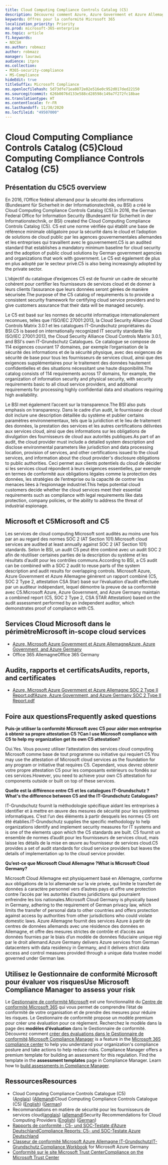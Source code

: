 ```yaml
---
title: Cloud Computing Compliance Controls Catalog (C5)
description: Découvrez comment Azure, Azure Government et Azure Allemagne ont prouvé leur conformité au Cloud Computing Compliance Controls Catalog (C5).
keywords: Offres pour la conformité Microsoft 365
localization_priority: Priority
ms.prod: microsoft-365-enterprise
ms.topic: article
f1.keywords:
- NOCSH
ms.author: robmazz
author: robmazz
manager: laurawi
audience: itpro
ms.collection:
- M365-security-compliance
- MS-Compliance
hideEdit: true
titleSuffix: Microsoft Compliance
ms.openlocfilehash: 5d73dfe71ea0872e02e516e0c952d017ded22150
ms.sourcegitcommit: 626b0076d133e588cd28598c149a7f272fc18bae
ms.translationtype: HT
ms.contentlocale: fr-FR
ms.lasthandoff: 11/30/2020
ms.locfileid: "49507000"
---
```

# <a name="cloud-computing-compliance-controls-catalog-c5"></a><span data-ttu-id="e1a41-104">Cloud Computing Compliance Controls Catalog (C5)</span><span class="sxs-lookup"><span data-stu-id="e1a41-104">Cloud Computing Compliance Controls Catalog (C5)</span></span>

## <a name="c5-overview"></a><span data-ttu-id="e1a41-105">Présentation du C5</span><span class="sxs-lookup"><span data-stu-id="e1a41-105">C5 overview</span></span>

<span data-ttu-id="e1a41-106">En 2016, l’Office fédéral allemand pour la sécurité des informations (Bundesamt für Sicherheit in der Informationstechnik, ou BSI) a créé le Cloud Computing Compliance Controls Catalog (C5).</span><span class="sxs-lookup"><span data-stu-id="e1a41-106">In 2016, the German Federal Office for Information Security (Bundesamt für Sicherheit in der Informationstechnik, or BSI) created the Cloud Computing Compliance Controls Catalog (C5).</span></span> <span data-ttu-id="e1a41-107">C5 est une norme vérifiée qui établit une base de référence minimale obligatoire pour la sécurité dans le cloud et l’adoption de solutions de cloud public par les agences gouvernementales allemandes et les entreprises qui travaillent avec le gouvernement.</span><span class="sxs-lookup"><span data-stu-id="e1a41-107">C5 is an audited standard that establishes a mandatory minimum baseline for cloud security and the adoption of public cloud solutions by German government agencies and organizations that work with government.</span></span> <span data-ttu-id="e1a41-108">Le C5 est également de plus en plus adopté par le secteur privé.</span><span class="sxs-lookup"><span data-stu-id="e1a41-108">C5 is also being increasingly adopted by the private sector.</span></span>

<span data-ttu-id="e1a41-109">L’objectif du catalogue d’exigences C5 est de fournir un cadre de sécurité cohérent pour certifier les fournisseurs de services cloud et de donner à leurs clients l’assurance que leurs données seront gérées de manière sécurisée.</span><span class="sxs-lookup"><span data-stu-id="e1a41-109">The purpose of the C5 catalog of requirements is to provide a consistent security framework for certifying cloud service providers and to give customers assurance that their data will be managed securely.</span></span>

<span data-ttu-id="e1a41-110">Le C5 est basé sur les normes de sécurité informatique internationalement reconnues, telles que l’ISO/IEC 27001:2013, la Cloud Security Alliance Cloud Controls Matrix 3.0.1 et les catalogues IT-Grundschutz propriétaires du BSI.</span><span class="sxs-lookup"><span data-stu-id="e1a41-110">C5 is based on internationally recognized IT security standards like ISO/IEC 27001:2013, the Cloud Security Alliance Cloud Controls Matrix 3.0.1, and BSI's own IT-Grundschutz Catalogues.</span></span> <span data-ttu-id="e1a41-111">Ce catalogue se compose de 114 exigences couvrant 17 domaines, par exemple l’organisation de la sécurité des informations et de la sécurité physique, avec des exigences de sécurité de base pour tous les fournisseurs de services cloud, ainsi que des exigences supplémentaires pour le traitement des données hautement confidentielles et des situations nécessitant une haute disponibilité.</span><span class="sxs-lookup"><span data-stu-id="e1a41-111">The catalog consists of 114 requirements across 17 domains, for example, the organization of information security and physical security, with security requirements basic to all cloud service providers, and additional requirements for processing highly confidential data and situations requiring high availability.</span></span>

<span data-ttu-id="e1a41-112">Le BSI met également l’accent sur la transparence.</span><span class="sxs-lookup"><span data-stu-id="e1a41-112">The BSI also puts emphasis on transparency.</span></span> <span data-ttu-id="e1a41-113">Dans le cadre d’un audit, le fournisseur de cloud doit inclure une description détaillée du système et publier certains paramètres environnementaux, tels que la juridiction et le lieu de traitement des données, la prestation des services et les autres certifications délivrées aux services cloud, ainsi que des informations sur les obligations de divulgation des fournisseurs de cloud aux autorités publiques.</span><span class="sxs-lookup"><span data-stu-id="e1a41-113">As part of an audit, the cloud provider must include a detailed system description and disclose environmental parameters like jurisdiction and data processing location, provision of services, and other certifications issued to the cloud services, and information about the cloud provider's disclosure obligations to public authorities.</span></span> <span data-ttu-id="e1a41-114">Ceci permet aux clients potentiels du cloud de décider si les services cloud répondent à leurs exigences essentielles, par exemple en termes de conformité aux obligations légales comme la protection des données, les stratégies de l’entreprise ou la capacité de contrer les menaces liées à l’espionnage industriel.</span><span class="sxs-lookup"><span data-stu-id="e1a41-114">This helps potential cloud customers decide whether the cloud services meet their essential requirements such as compliance with legal requirements like data protection, company policies, or the ability to address the threat of industrial espionage.</span></span>

## <a name="microsoft-and-c5"></a><span data-ttu-id="e1a41-115">Microsoft et C5</span><span class="sxs-lookup"><span data-stu-id="e1a41-115">Microsoft and C5</span></span>

<span data-ttu-id="e1a41-116">Les services de cloud computing Microsoft sont audités au moins une fois par an au regard des normes SOC 2 (AT Section 101).</span><span class="sxs-lookup"><span data-stu-id="e1a41-116">Microsoft cloud services are audited at least annually against SOC 2 (AT Section 101) standards.</span></span> <span data-ttu-id="e1a41-117">Selon le BSI, un audit C5 peut être combiné avec un audit SOC 2 afin de réutiliser certaines parties de la description du système et les résultats d’audit pour les contrôles communs.</span><span class="sxs-lookup"><span data-stu-id="e1a41-117">According to BSI, a C5 audit can be combined with a SOC 2 audit to reuse parts of the system description and audit results for overlapping controls.</span></span> <span data-ttu-id="e1a41-118">Microsoft Azure, Azure Government et Azure Allemagne génèrent un rapport combiné (C5, SOC 2 Type 2, attestation CSA Star) basé sur l’évaluation d’audit effectuée par un auditeur indépendant, lequel démontre la preuve de sa conformité avec C5.</span><span class="sxs-lookup"><span data-stu-id="e1a41-118">Microsoft Azure, Azure Government, and Azure Germany maintain a combined report (C5, SOC 2 Type 2, CSA STAR Attestation) based on the audit assessment performed by an independent auditor, which demonstrates proof of compliance with C5.</span></span>

## <a name="microsoft-in-scope-cloud-services"></a><span data-ttu-id="e1a41-119">Services Cloud Microsoft dans le périmètre</span><span class="sxs-lookup"><span data-stu-id="e1a41-119">Microsoft in-scope cloud services</span></span>

- [<span data-ttu-id="e1a41-120">Azure, Microsoft Azure Government et Azure Allemagne</span><span class="sxs-lookup"><span data-stu-id="e1a41-120">Azure, Azure Government, and Azure Germany</span></span>](https://go.microsoft.com/fwlink/p/?linkid=2051569)
- <span data-ttu-id="e1a41-121">Office 365 Allemagne</span><span class="sxs-lookup"><span data-stu-id="e1a41-121">Office 365 Germany</span></span>

## <a name="audits-reports-and-certificates"></a><span data-ttu-id="e1a41-122">Audits, rapports et certificats</span><span class="sxs-lookup"><span data-stu-id="e1a41-122">Audits, reports, and certificates</span></span>

- [<span data-ttu-id="e1a41-123">Azure, Microsoft Azure Government et Azure Allemagne SOC 2 Type II Report.pdf</span><span class="sxs-lookup"><span data-stu-id="e1a41-123">Azure, Azure Government, and Azure Germany SOC 2 Type II Report.pdf</span></span>](https://go.microsoft.com/fwlink/p/?linkid=2093520)

## <a name="frequently-asked-questions"></a><span data-ttu-id="e1a41-124">Foire aux questions</span><span class="sxs-lookup"><span data-stu-id="e1a41-124">Frequently asked questions</span></span>

<span data-ttu-id="e1a41-125">**Puis-je utiliser la conformité Microsoft avec C5 pour aider mon entreprise à obtenir sa propre attestation C5 ?**</span><span class="sxs-lookup"><span data-stu-id="e1a41-125">**Can I use Microsoft compliance with C5 to help my organization get its own C5 attestation?**</span></span>

<span data-ttu-id="e1a41-126">Oui.</span><span class="sxs-lookup"><span data-stu-id="e1a41-126">Yes.</span></span> <span data-ttu-id="e1a41-127">Vous pouvez utiliser l’attestation des services cloud computing Microsoft comme base de tout programme ou initiative qui requiert C5.</span><span class="sxs-lookup"><span data-stu-id="e1a41-127">You may use the attestation of Microsoft cloud services as the foundation for any program or initiative that requires C5.</span></span> <span data-ttu-id="e1a41-128">Cependant, vous devrez obtenir votre propre attestation C5 pour les composants extérieurs ou fondés sur ces services.</span><span class="sxs-lookup"><span data-stu-id="e1a41-128">However, you need to achieve your own C5 attestation for components outside or built on top of these services.</span></span>

<span data-ttu-id="e1a41-129">**Quelle est la différence entre C5 et les catalogues IT-Grundschutz ?**</span><span class="sxs-lookup"><span data-stu-id="e1a41-129">**What's the difference between C5 and the IT-Grundschutz Catalogues?**</span></span>

<span data-ttu-id="e1a41-130">IT-Grundschutz fournit la méthodologie spécifique aidant les entreprises à identifier et à mettre en œuvre des mesures de sécurité pour les systèmes informatiques. C’est l’un des éléments à partir desquels les normes C5 ont été établies.</span><span class="sxs-lookup"><span data-stu-id="e1a41-130">IT-Grundschutz supplies the specific methodology to help organizations identify and implement security measures for IT systems and is one of the elements upon which the C5 standards are built.</span></span> <span data-ttu-id="e1a41-131">C5 fournit un ensemble de normes d’audit pour les fournisseurs de services cloud, mais laisse les détails de la mise en œuvre au fournisseur de services cloud.</span><span class="sxs-lookup"><span data-stu-id="e1a41-131">C5 provides a set of audit standards for cloud service providers but leaves the details of implementation up to the cloud service provider.</span></span>

<span data-ttu-id="e1a41-132">**Qu’est-ce que Microsoft Cloud Allemagne ?**</span><span class="sxs-lookup"><span data-stu-id="e1a41-132">**What is Microsoft Cloud Germany?**</span></span>

<span data-ttu-id="e1a41-133">Microsoft Cloud Allemagne est physiquement basé en Allemagne, conforme aux obligations de la loi allemande sur la vie privée, qui limite le transfert de données à caractère personnel vers d’autres pays et offre une protection contre l’accès par les autorités d’autres juridictions qui pourraient enfreindre les lois nationales.</span><span class="sxs-lookup"><span data-stu-id="e1a41-133">Microsoft Cloud Germany is physically based in Germany, adhering to the requirement of German privacy law, which limits the transfer of personal data to other countries and offers protection against access by authorities from other jurisdictions who could violate domestic laws.</span></span> <span data-ttu-id="e1a41-134">Azure Allemagne fournit des services Azure à partir de centres de données allemands avec une résidence des données en Allemagne, et offre des mesures strictes de contrôle et d’accès aux données fournies par le biais d’un modèle de données fiduciaire unique régi par le droit allemand.</span><span class="sxs-lookup"><span data-stu-id="e1a41-134">Azure Germany delivers Azure services from German datacenters with data residency in Germany, and it delivers strict data access and control measures provided through a unique data trustee model governed under German law.</span></span>

## <a name="use-microsoft-compliance-manager-to-assess-your-risk"></a><span data-ttu-id="e1a41-135">Utilisez le Gestionnaire de conformité Microsoft pour évaluer vos risques</span><span class="sxs-lookup"><span data-stu-id="e1a41-135">Use Microsoft Compliance Manager to assess your risk</span></span>

<span data-ttu-id="e1a41-p108">Le [Gestionnaire de conformité Microsoft](https://docs.microsoft.com/microsoft-365/compliance/compliance-manager) est une fonctionnalité du [Centre de conformité Microsoft 365](https://docs.microsoft.com/microsoft-365/compliance/microsoft-365-compliance-center) qui vous permet de comprendre l’état de conformité de votre organisation et de prendre des mesures pour réduire les risques. Le Gestionnaire de conformité propose un modèle premium pour créer une évaluation pour ce règlement. Recherchez le modèle dans la page des **modèles d’évaluation** dans le Gestionnaire de conformité. Découvrez comment [créer des évaluations dans le Gestionnaire de conformité](https://docs.microsoft.com/microsoft-365/compliance/compliance-manager-assessments).</span><span class="sxs-lookup"><span data-stu-id="e1a41-p108">[Microsoft Compliance Manager](https://docs.microsoft.com/microsoft-365/compliance/compliance-manager) is a feature in the [Microsoft 365 compliance center](https://docs.microsoft.com/microsoft-365/compliance/microsoft-365-compliance-center) to help you understand your organization's compliance posture and take actions to help reduce risks. Compliance Manager offers a premium template for building an assessment for this regulation. Find the template in the **assessment templates** page in Compliance Manager. Learn how to [build assessments in Compliance Manager](https://docs.microsoft.com/microsoft-365/compliance/compliance-manager-assessments).</span></span>

## <a name="resources"></a><span data-ttu-id="e1a41-140">Ressources</span><span class="sxs-lookup"><span data-stu-id="e1a41-140">Resources</span></span>

- <span data-ttu-id="e1a41-141">Cloud Computing Compliance Controls Catalogue (C5) ([Anglais](https://www.bsi.bund.de/EN/Topics/CloudComputing/Compliance_Criteria_Catalogue/Compliance_Criteria_Catalogue_node.html)) ([Allemand](https://www.bsi.bund.de/DE/Themen/DigitaleGesellschaft/CloudComputing/Kriterienkatalog/Kriterienkatalog_node.html))</span><span class="sxs-lookup"><span data-stu-id="e1a41-141">Cloud Computing Compliance Controls Catalogue (C5) ([English](https://www.bsi.bund.de/EN/Topics/CloudComputing/Compliance_Criteria_Catalogue/Compliance_Criteria_Catalogue_node.html)) ([German](https://www.bsi.bund.de/DE/Themen/DigitaleGesellschaft/CloudComputing/Kriterienkatalog/Kriterienkatalog_node.html))</span></span>
- <span data-ttu-id="e1a41-142">Recommandations en matière de sécurité pour les fournisseurs de services cloud([anglais](https://www.bsi.bund.de/EN/Topics/CloudComputing/Secure_use_of_cloud_services/Secure_use_cloud_services_node.html)) ([allemand](https://www.bsi.bund.de/DE/Themen/DigitaleGesellschaft/CloudComputing/Sichere_Nutzung_Cloud/Sichere_Nutzung_Cloud_node.html))</span><span class="sxs-lookup"><span data-stu-id="e1a41-142">Security Recommendations for Cloud Computing Providers ([English](https://www.bsi.bund.de/EN/Topics/CloudComputing/Secure_use_of_cloud_services/Secure_use_cloud_services_node.html)) ([German](https://www.bsi.bund.de/DE/Themen/DigitaleGesellschaft/CloudComputing/Sichere_Nutzung_Cloud/Sichere_Nutzung_Cloud_node.html))</span></span>
- [<span data-ttu-id="e1a41-143">Rapports de conformité : C5- und SOC-Testate d’Azure Deutschland</span><span class="sxs-lookup"><span data-stu-id="e1a41-143">Compliance Reports: C5- und SOC-Testate Azure Deutschland</span></span>](https://servicetrust.microsoft.com/ViewPage/MSComplianceGuide?command=Download&downloadType=Document&downloadId=df100ae1-baf9-4785-8a6d-864c0bc5c308&docTab=4ce99610-c9c0-11e7-8c2c-f908a777fa4d_SOC%20%2F%20SSAE%2016%20Reports)
- <span data-ttu-id="e1a41-144">[Classeur de conformité Microsoft Azure Allemagne IT-Grundschutz](https://gallery.technet.microsoft.com/Azure-Germany-IT-fca4afd7)</span><span class="sxs-lookup"><span data-stu-id="e1a41-144">[IT-Grundschutz Compliance Workbook](https://gallery.technet.microsoft.com/Azure-Germany-IT-fca4afd7) for Microsoft Azure Germany</span></span>
- [<span data-ttu-id="e1a41-145">Conformité sur le site Microsoft Trust Center</span><span class="sxs-lookup"><span data-stu-id="e1a41-145">Compliance on the Microsoft Trust Center</span></span>](https://www.microsoft.com/trust-center/compliance/compliance-overview)
